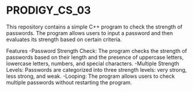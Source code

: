 # PRODIGY_CS_03
This repository contains a simple C++ program to check the strength of passwords. The program allows users to input a password and then evaluates its strength based on certain criteria.

Features
-Password Strength Check: The program checks the strength of passwords based on their length and the presence of uppercase letters, lowercase letters, numbers, and special characters.
-Multiple Strength Levels: Passwords are categorized into three strength levels: very strong, less strong, and weak.
-Looping: The program allows users to check multiple passwords without restarting the program.
